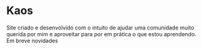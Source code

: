 # Kaos

Site criado e desenvolvido com o intuito de ajudar uma comunidade muito querida por mim e aproveitar para por em prática o que estou aprendendo.
Em breve novidades
